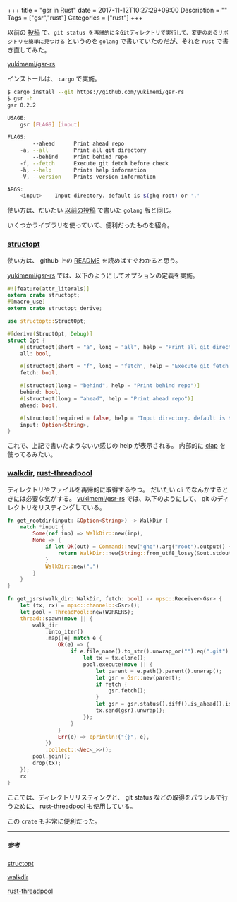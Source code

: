 +++
title = "gsr in Rust"
date = 2017-11-12T10:27:29+09:00
Description = ""
Tags = ["gsr","rust"]
Categories = ["rust"]
+++

以前の [投稿](http://yukimemi.github.io/post/2017-03-19_git-status-recurse/) で、`git status を再帰的に全Gitディレクトリで実行して、変更のあるリポジトリを簡単に見つける` というのを `golang` で書いていたのだが、それを `rust` で書き直してみた。

[yukimemi/gsr-rs](https://github.com/yukimemi/gsr-rs)

インストールは、 `cargo` で実施。

```sh
$ cargo install --git https://github.com/yukimemi/gsr-rs
$ gsr -h
gsr 0.2.2

USAGE:
    gsr [FLAGS] [input]

FLAGS:
        --ahead      Print ahead repo
    -a, --all        Print all git directory
        --behind     Print behind repo
    -f, --fetch      Execute git fetch before check
    -h, --help       Prints help information
    -V, --version    Prints version information

ARGS:
    <input>    Input directory. default is $(ghq root) or '.'
```

使い方は、だいたい [以前の投稿](http://yukimemi.github.io/post/2017-03-19_git-status-recurse/) で書いた `golang` 版と同じ。

いくつかライブラリを使っていて、便利だったものを紹介。

### [structopt](https://github.com/TeXitoi/structopt)

使い方は、 github 上の [README](https://github.com/TeXitoi/structopt) を読めばすぐわかると思う。

[yukimemi/gsr-rs](https://github.com/yukimemi/gsr-rs) では、以下のようにしてオプションの定義を実施。


```rust
#![feature(attr_literals)]
extern crate structopt;
#[macro_use]
extern crate structopt_derive;

use structopt::StructOpt;

#[derive(StructOpt, Debug)]
struct Opt {
    #[structopt(short = "a", long = "all", help = "Print all git directory")]
    all: bool,

    #[structopt(short = "f", long = "fetch", help = "Execute git fetch before check")]
    fetch: bool,

    #[structopt(long = "behind", help = "Print behind repo")]
    behind: bool,
    #[structopt(long = "ahead", help = "Print ahead repo")]
    ahead: bool,

    #[structopt(required = false, help = "Input directory. default is $(ghq root) or '.'")]
    input: Option<String>,
}
```

これで、上記で書いたようないい感じの help が表示される。
内部的に [clap](https://github.com/kbknapp/clap-rs) を使ってるみたい。

### [walkdir](https://github.com/BurntSushi/walkdir), [rust-threadpool](https://github.com/rust-threadpool/rust-threadpool)

ディレクトリやファイルを再帰的に取得するやつ。
だいたい cli でなんかするときには必要な気がする。
[yukimemi/gsr-rs](https://github.com/yukimemi/gsr-rs) では、以下のようにして、 git のディレクトリをリスティングしている。

```rust
fn get_rootdir(input: &Option<String>) -> WalkDir {
    match *input {
        Some(ref inp) => WalkDir::new(inp),
        None => {
            if let Ok(out) = Command::new("ghq").arg("root").output() {
                return WalkDir::new(String::from_utf8_lossy(&out.stdout).trim_right());
            }
            WalkDir::new(".")
        }
    }
}

fn get_gsrs(walk_dir: WalkDir, fetch: bool) -> mpsc::Receiver<Gsr> {
    let (tx, rx) = mpsc::channel::<Gsr>();
    let pool = ThreadPool::new(WORKERS);
    thread::spawn(move || {
        walk_dir
            .into_iter()
            .map(|e| match e {
                Ok(e) => {
                    if e.file_name().to_str().unwrap_or("").eq(".git") {
                        let tx = tx.clone();
                        pool.execute(move || {
                            let parent = e.path().parent().unwrap();
                            let gsr = Gsr::new(parent);
                            if fetch {
                                gsr.fetch();
                            }
                            let gsr = gsr.status().diff().is_ahead().is_behind();
                            tx.send(gsr).unwrap();
                        });
                    }
                }
                Err(e) => eprintln!("{}", e),
            })
            .collect::<Vec<_>>();
        pool.join();
        drop(tx);
    });
    rx
}
```

ここでは、ディレクトリリスティングと、 git status などの取得をパラレルで行うために、 [rust-threadpool](https://github.com/rust-threadpool/rust-threadpool) も使用している。

この `crate` も非常に便利だった。

- - -

##### 参考

[structopt](https://github.com/TeXitoi/structopt)

[walkdir](https://github.com/BurntSushi/walkdir)

[rust-threadpool](https://github.com/rust-threadpool/rust-threadpool)

